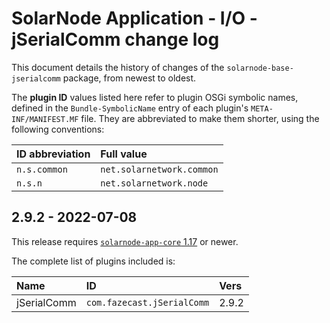 # SolarNode Application - I/O - jSerialComm change log

This document details the history of changes of the `solarnode-base-jserialcomm` package,
from newest to oldest.

The **plugin ID** values listed here refer to plugin OSGi symbolic names, defined in the
`Bundle-SymbolicName` entry of each plugin's `META-INF/MANIFEST.MF` file. They are abbreviated to
make them shorter, using the following conventions:

| ID abbreviation | Full value                |
|:----------------|:--------------------------|
| `n.s.common`    | `net.solarnetwork.common` |
| `n.s.n`         | `net.solarnetwork.node`   |

## 2.9.2 - 2022-07-08

This release requires [`solarnode-app-core` 1.17][app-core-1170] or newer.

The complete list of plugins included is:

| Name        | ID                         | Vers  |
|:------------|:---------------------------|:------|
| jSerialComm | `com.fazecast.jSerialComm` | 2.9.2 |


[app-core-1170]: ../../solarnode-app-core/debian/CHANGELOG.md#1170---2021-05-17
